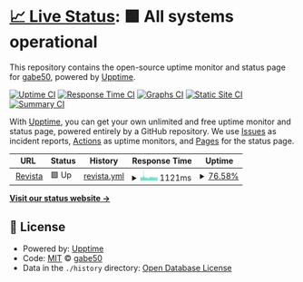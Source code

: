 # [📈 Live Status](https://gabe50.github.io/uptime): <!--live status--> **🟩 All systems operational**

This repository contains the open-source uptime monitor and status page for [gabe50](https://gabe50.github.io/uptime), powered by [Upptime](https://github.com/upptime/upptime).

[![Uptime CI](https://github.com/gabe50/uptime/workflows/Uptime%20CI/badge.svg)](https://github.com/gabe50/uptime/actions?query=workflow%3A%22Uptime+CI%22)
[![Response Time CI](https://github.com/gabe50/uptime/workflows/Response%20Time%20CI/badge.svg)](https://github.com/gabe50/uptime/actions?query=workflow%3A%22Response+Time+CI%22)
[![Graphs CI](https://github.com/gabe50/uptime/workflows/Graphs%20CI/badge.svg)](https://github.com/gabe50/uptime/actions?query=workflow%3A%22Graphs+CI%22)
[![Static Site CI](https://github.com/gabe50/uptime/workflows/Static%20Site%20CI/badge.svg)](https://github.com/gabe50/uptime/actions?query=workflow%3A%22Static+Site+CI%22)
[![Summary CI](https://github.com/gabe50/uptime/workflows/Summary%20CI/badge.svg)](https://github.com/gabe50/uptime/actions?query=workflow%3A%22Summary+CI%22)

With [Upptime](https://upptime.js.org), you can get your own unlimited and free uptime monitor and status page, powered entirely by a GitHub repository. We use [Issues](https://github.com/gabe50/uptime/issues) as incident reports, [Actions](https://github.com/gabe50/uptime/actions) as uptime monitors, and [Pages](https://gabe50.github.io/uptime) for the status page.

<!--start: status pages-->
<!-- This summary is generated by Upptime (https://github.com/upptime/upptime) -->
<!-- Do not edit this manually, your changes will be overwritten -->
<!-- prettier-ignore -->
| URL | Status | History | Response Time | Uptime |
| --- | ------ | ------- | ------------- | ------ |
| <img alt="" src="https://icons.duckduckgo.com/ip3/pensamientopenal.com.ar.ico" height="13"> [Revista](https://pensamientopenal.com.ar/) | 🟩 Up | [revista.yml](https://github.com/gabe50/uptime/commits/HEAD/history/revista.yml) | <details><summary><img alt="Response time graph" src="./graphs/revista/response-time-week.png" height="20"> 1121ms</summary><br><a href="https://gabe50.github.io/uptime/history/revista"><img alt="Response time 1233" src="https://img.shields.io/endpoint?url=https%3A%2F%2Fraw.githubusercontent.com%2Fgabe50%2Fuptime%2FHEAD%2Fapi%2Frevista%2Fresponse-time.json"></a><br><a href="https://gabe50.github.io/uptime/history/revista"><img alt="24-hour response time 1117" src="https://img.shields.io/endpoint?url=https%3A%2F%2Fraw.githubusercontent.com%2Fgabe50%2Fuptime%2FHEAD%2Fapi%2Frevista%2Fresponse-time-day.json"></a><br><a href="https://gabe50.github.io/uptime/history/revista"><img alt="7-day response time 1121" src="https://img.shields.io/endpoint?url=https%3A%2F%2Fraw.githubusercontent.com%2Fgabe50%2Fuptime%2FHEAD%2Fapi%2Frevista%2Fresponse-time-week.json"></a><br><a href="https://gabe50.github.io/uptime/history/revista"><img alt="30-day response time 1160" src="https://img.shields.io/endpoint?url=https%3A%2F%2Fraw.githubusercontent.com%2Fgabe50%2Fuptime%2FHEAD%2Fapi%2Frevista%2Fresponse-time-month.json"></a><br><a href="https://gabe50.github.io/uptime/history/revista"><img alt="1-year response time 1233" src="https://img.shields.io/endpoint?url=https%3A%2F%2Fraw.githubusercontent.com%2Fgabe50%2Fuptime%2FHEAD%2Fapi%2Frevista%2Fresponse-time-year.json"></a></details> | <details><summary><a href="https://gabe50.github.io/uptime/history/revista">76.58%</a></summary><a href="https://gabe50.github.io/uptime/history/revista"><img alt="All-time uptime 98.52%" src="https://img.shields.io/endpoint?url=https%3A%2F%2Fraw.githubusercontent.com%2Fgabe50%2Fuptime%2FHEAD%2Fapi%2Frevista%2Fuptime.json"></a><br><a href="https://gabe50.github.io/uptime/history/revista"><img alt="24-hour uptime 80.58%" src="https://img.shields.io/endpoint?url=https%3A%2F%2Fraw.githubusercontent.com%2Fgabe50%2Fuptime%2FHEAD%2Fapi%2Frevista%2Fuptime-day.json"></a><br><a href="https://gabe50.github.io/uptime/history/revista"><img alt="7-day uptime 76.58%" src="https://img.shields.io/endpoint?url=https%3A%2F%2Fraw.githubusercontent.com%2Fgabe50%2Fuptime%2FHEAD%2Fapi%2Frevista%2Fuptime-week.json"></a><br><a href="https://gabe50.github.io/uptime/history/revista"><img alt="30-day uptime 91.57%" src="https://img.shields.io/endpoint?url=https%3A%2F%2Fraw.githubusercontent.com%2Fgabe50%2Fuptime%2FHEAD%2Fapi%2Frevista%2Fuptime-month.json"></a><br><a href="https://gabe50.github.io/uptime/history/revista"><img alt="1-year uptime 98.52%" src="https://img.shields.io/endpoint?url=https%3A%2F%2Fraw.githubusercontent.com%2Fgabe50%2Fuptime%2FHEAD%2Fapi%2Frevista%2Fuptime-year.json"></a></details>

<!--end: status pages-->

[**Visit our status website →**](https://gabe50.github.io/uptime)

## 📄 License

- Powered by: [Upptime](https://github.com/upptime/upptime)
- Code: [MIT](./LICENSE) © [gabe50](https://gabe50.github.io/uptime)
- Data in the `./history` directory: [Open Database License](https://opendatacommons.org/licenses/odbl/1-0/)
